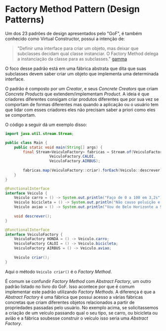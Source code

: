 # Factory Method Pattern (Design Patterns)

Um dos 23 padrões de design apresentados pelo "GoF", é também conhecido como Virtual Constructor, possui a intenção de:
> "Definir uma interface para criar um objeto, mas deixar que subclasses decidam qual classe instanciar. 
> O Factory Method delega a instanciação da classe para as subclasses." [gamma](https://www.amazon.com/Design-Patterns-Object-Oriented-Addison-Wesley-Professional-ebook/dp/B000SEIBB8/ref=sr_1_1?__mk_pt_BR=%C3%85M%C3%85%C5%BD%C3%95%C3%91&keywords=Design+Patterns%3A+Elements+of+Reusable+Object-Oriented+Software&qid=1559828033&s=digital-text&sr=1-1)

O foco desse padrão está em uma fábrica abstrata que dita que suas subclasses devem saber criar um objeto que implementa uma determinada interface. 

O padrão é composto por um *Creator*, e seus *Concrete Creators* que criam *Concrete Products* que extendem/implementam *Product*. A ideia é que criadores diferentes consigam criar produtos diferentes que por sua vez se comportam de formas diferentes mas quando a aplicação ou o usuário tem que lidar com esses criadores eles não precisam saber a priori como eles se comportam.

O código a seguir dá um exemplo disso:

```java
import java.util.stream.Stream;

public class Main {
    public static void main(String[] args) {
        final Stream<VeiculoFactory> fabricas = Stream.of(VeiculoFactory.HONDA, 
                    VeiculoFactory.CALOI, 
                    VeiculoFactory.AIRBUS);
        
        fabricas.map(VeiculoFactory::criar).forEach(Veiculo::descrever);
    }
}

@FunctionalInterface
interface Veiculo { 
    Veiculo carro = () -> System.out.println("Faço de 0 a 100 em 3,2s"); 
    Veiculo bicicleta = () -> System.out.println("Não causo poluição e permito um ótimo exercício."); 
    Veiculo aviao = () -> System.out.println("Vou de Belo Horizonte a São Paulo em 40 min.");
    
    void descrever(); 
}

@FunctionalInterface
interface VeiculoFactory {
    VeiculoFactory HONDA = () -> Veiculo.carro;
    VeiculoFactory CALOI = () -> Veiculo.bicicleta;
    VeiculoFactory AIRBUS = () -> Veiculo.aviao;
    
    Veiculo criar(); 
}
```

Aqui o método ```Veiculo criar()``` é o *Factory Method*. 

É comum se confundir *Factory Method* com *Abstract Factory*, um outro padrão listado no livro do GoF. Isso acontece por que é comum implementar este padrão utilizando *Factory Methods*. A diferença é que a *Abstract Factory* é uma fábrica que possui acesso a várias fábricas concretas que criam diferentes objetos relacionados a partir de propriedades passadas pelo usuário. No exemplo acima, se solicitassemos a criação de um veículo passando qual o seu tipo, se carro, ou bicicleta ou avião e a fábrica soubesse construir o veículo isso seria uma *Abstract Factory*.
